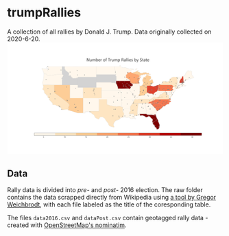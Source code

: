 # trumpRallies

A collection of all rallies by Donald J. Trump.
Data originally collected on 2020-6-20.
![US map of Trump Rallies by state](figures/map.png?raw=true)

## Data
Rally data is divided into _pre-_ and _post-_ 2016 election.
The raw folder contains the data scrapped directly from Wikipedia using [a tool by Gregor Weichbrodt](https://wikitable2csv.ggor.de/), with each file labeled as the title of the coresponding table.

The files `data2016.csv` and `dataPost.csv` contain geotagged rally data - created with [OpenStreetMap's nominatim](https://nominatim.openstreetmap.org/).

